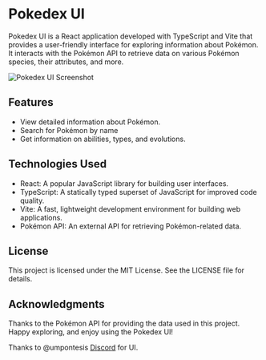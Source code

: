 # Pokedex UI

Pokedex UI is a React application developed with TypeScript and Vite that provides a user-friendly interface for exploring information about Pokémon. It interacts with the Pokémon API to retrieve data on various Pokémon species, their attributes, and more.

![Pokedex UI Screenshot](src/assets/img/screenshot.jpggit "Screenshot")

## Features

- View detailed information about Pokémon.
- Search for Pokémon by name
- Get information on abilities, types, and evolutions.


## Technologies Used

- React: A popular JavaScript library for building user interfaces.
- TypeScript: A statically typed superset of JavaScript for improved code quality.
- Vite: A fast, lightweight development environment for building web applications.
- Pokémon API: An external API for retrieving Pokémon-related data.

## License
This project is licensed under the MIT License. See the LICENSE file for details.

## Acknowledgments
Thanks to the Pokémon API for providing the data used in this project.
Happy exploring, and enjoy using the Pokedex UI!

Thanks to @umpontesis [Discord](https://discord.gg/p9gdRtm) for UI.